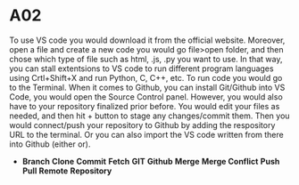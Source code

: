 # A02
To use VS code you would download it from the official website. 
Moreover, open a file and create a new code you would go file>open folder, and then chose which type of file such as html, .js, .py you want to use.
In that way, you can stall extentsions to VS code to run different program languages using Crtl+Shift+X and run Python, C, C++, etc.
To run code you would go to the Terminal. 
When it comes to Github, you can install Git/Github into VS Code, you would open the Source Control panel. However, you would also have to your repository finalized prior before. 
You would edit your files as needed, and then hit + button to stage any changes/commit them. 
Then you would connect/push your repository to Github by adding the respository URL to the terminal. Or you can also import the VS code written from there into Github (either or).
* **Branch**
**Clone**
**Commit**
**Fetch**
**GIT**
**Github**
**Merge**
**Merge Conflict**
**Push**
**Pull**
**Remote**
**Repository**
